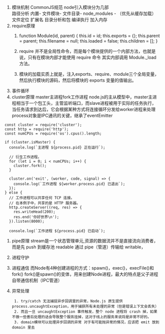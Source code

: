 1. 模块机制
   CommonJS规范
   node引入模块分为几部  
        路径分析 内置- 文件模块- 文件目录- node_modules - （优先从缓存加载）
        文件定位 扩展名 目录分析和包
        编译执行
        加入内存
2. require原理
   1. function Module(id, parent) {
        this.id = id;
        this.exports = {};
        this.parent = parent;
        this.filename = null;
        this.loaded = false;
        this.children = [];
        }

   2. require 并不是全局性命令，而是每个模块提供的一个内部方法，也就是说，只有在模块内部才能使用 require 命令 其实内部调用 Module._load 方法。
   3. 模块的加载实质上就是，注入exports、require、module三个全局变量，然后执行模块的源码，然后将模块的 exports 变量的值输出。
3. 事件循环
4. cluster原理
master主进程fork工作进程
node.js的主从模型中，master主进程相当于一个包工头，主管监听端口，而slave进程被用于实际的任务执行，当任务请求到达后，它会根据某种方式将连接循环分发给worker进程来处理
process对象是IPC通讯的关键，继承了eventEmitter
```
const cluster = require('cluster');
const http = require('http');
const numCPUs = require('os').cpus().length;

if (cluster.isMaster) {
  console.log(`主进程 ${process.pid} 正在运行`);

  // 衍生工作进程。
  for (let i = 0; i < numCPUs; i++) {
    cluster.fork();
  }

  cluster.on('exit', (worker, code, signal) => {
    console.log(`工作进程 ${worker.process.pid} 已退出`);
  });
} else {
  // 工作进程可以共享任何 TCP 连接。
  // 在本例子中，共享的是 HTTP 服务器。
  http.createServer((req, res) => {
    res.writeHead(200);
    res.end('你好世界\n');
  }).listen(8000);

  console.log(`工作进程 ${process.pid} 已启动`);
```

1. pipe原理
    stream是一个状态管理单元,资源的数据流并不是直接流向消费者，而是先 push 到缓存池
    readable 通过 pipe（管道）传输给 writable，
2. 进程守护
3. 进程通信
    而Node有4种创建进程的方式：spawn()，exec()，execFile()和fork()
    fork()是spawn()的变体，用来创建Node进程，最大的特点是父子进程自带通信机制（IPC管道）
4. 异常处理

        1. try/catch 无法捕捉异步回调里的异常，Node.js 原生提供process.uncaughtException，用于捕获所有未处理的异常（但是错误上下文会丢失）
        2. 而且一旦 uncaughtException 事件触发，整个 node 进程将 crash 掉，如果不做一些善后处理的话会导致整个服务挂掉，这对于线上的服务来说将是非常不好的。
        3. domain模块可以处理异步回调的异常 对于有可能抛异常的情况，应该把 emit 放到 domain 里去
